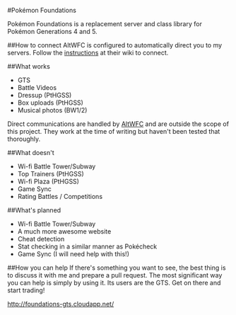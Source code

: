 ﻿#Pokémon Foundations

Pokémon Foundations is a replacement server and class library for Pokémon
Generations 4 and 5.

##How to connect
AltWFC is configured to automatically direct you to my servers. Follow the
[instructions](https://github.com/polaris-/dwc_network_server_emulator/wiki) 
at their wiki to connect.

##What works
* GTS
* Battle Videos
* Dressup (PtHGSS)
* Box uploads (PtHGSS)
* Musical photos (BW1/2)

Direct communications are handled by 
[AltWFC](https://github.com/polaris-/dwc_network_server_emulator) and are
outside the scope of this  project. They work at the time of writing but 
haven't been tested that thoroughly.

##What doesn't
* Wi-fi Battle Tower/Subway
* Top Trainers (PtHGSS)
* Wi-fi Plaza (PtHGSS)
* Game Sync
* Rating Battles / Competitions

##What's planned
* Wi-fi Battle Tower/Subway
* A much more awesome website
* Cheat detection
* Stat checking in a similar manner as Pokécheck
* Game Sync (I will need help with this!)

##How you can help
If there's something you want to see, the best thing is to discuss it with me
and prepare a pull request.
The most significant way you can help is simply by using it. Its users are
the GTS. Get on there and start trading!

http://foundations-gts.cloudapp.net/
